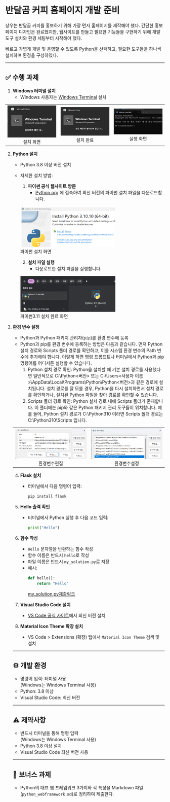 # 반달곰 커피 홈페이지 개발 준비

상우는 반달곰 커피를 홍보하기 위해 가장 먼저 홈페이지를 제작해야 했다. 간단한 홍보 페이지 디자인은 완료했지만, 웹사이트를 만들고 필요한 기능들을 구현하기 위해 개발 도구 설치와 환경 세팅부터 시작해야 했다.

빠르고 가볍게 개발 및 운영할 수 있도록 Python을 선택하고, 필요한 도구들을 하나씩 설치하며 환경을 구성하였다.

---

## ✅ 수행 과제

1. **Windows 터미널 설치**
   - Windows 사용자는 [Windows Terminal](https://apps.microsoft.com/store/detail/windows-terminal/9N0DX20HK701) 설치
<table>
  <tr>
    <td align="center">
      <img src="./img/Terminal1.png" width="300" alt="Windows Terminal 설치 화면"><br>
      설치 화면
    </td>
    <td align="center">
      <img src="./img/Terminal2.png" width="300" alt="Windows Terminal 설치 완료"><br>
      설치 완료
    </td>
    <td align="center">
      <img src="./img/Terminal3.png" width="300" alt="Windows Terminal 실행 화면"><br>
      실행 화면
    </td>
  </tr>
</table>


2. **Python 설치**
   - Python 3.8 이상 버전 설치
   - 자세한 설치 방법:
      1. **파이썬 공식 웹사이트 방문**
         - [Python.org](https://www.python.org/) 에 접속하여 최신 버전의 파이썬 설치 파일을 다운로드합니다.
         
      <img src="./img/python0.png" width="300" alt="Python 설치 화면"><br>
         파이썬 설치 화면

      2. **설치 파일 실행**
         - 다운로드한 설치 파일을 실행합니다.

      <img src="./img/python1.png" width="300" alt="Python 설치 화면"><br>
         파이썬3.11 설치 완료 화면

3. **환경 변수 설정**
   - Python과 Python 패키지 관리자(`pip`)를 환경 변수에 등록
   - Python과 pip를 환경 변수에 등록하는 방법은 다음과 같습니다. 먼저 Python 설치 경로와 Scripts 폴더 경로를 확인하고, 이를 시스템 환경 변수의 Path 변수에 추가해야 합니다. 이렇게 하면 명령 프롬프트나 터미널에서 Python과 pip 명령어를 어디서든 실행할 수 있습니다. 
      1. Python 설치 경로 확인:
         Python을 설치할 때 기본 설치 경로를 사용했다면 일반적으로 C:\Python<버전> 또는 C:\Users\<사용자 이름>\AppData\Local\Programs\Python\Python<버전>과 같은 경로에 설치됩니다.
         설치 경로를 잘 모를 경우, Python을 다시 설치하면서 설치 경로를 확인하거나, 설치된 Python 파일을 찾아 경로를 확인할 수 있습니다. 
      2. Scripts 폴더 경로 확인: 
         Python 설치 경로 내에 Scripts 폴더가 존재합니다. 이 폴더에는 pip와 같은 Python 패키지 관리 도구들이 위치합니다.
         예를 들어, Python 설치 경로가 C:\Python310 이라면 Scripts 폴더 경로는 C:\Python310\Scripts 입니다. 
   <table>
  <tr>
    <td align="center">
      <img src="./img/환경변수1.png" width="300" alt="Windows Terminal 설치 화면"><br>
      환경변수편집
    </td>
    <td align="center">
      <img src="./img/환경변수2.png" width="300" alt="Windows Terminal 설치 완료"><br>
      환경변수설정
    </td>
  </tr>
</table>

4. **Flask 설치**
   - 터미널에서 다음 명령어 입력:
     ```bash
     pip install flask
     ```
5. **Hello 출력 확인**
   - 터미널에서 Python 실행 후 다음 코드 입력:
     ```python
     print("Hello")
     ```
6. **함수 작성**
   - `Hello` 문자열을 반환하는 함수 작성
   - 함수 이름은 반드시 `hello`로 작성
   - 파일 이름은 반드시 `my_solution.py`로 저장
   - 예시:
     ```python
     def hello():
         return "Hello"
     ```
     [my_solution.py제출링크](https://github.com/nttkor/Codyssey/blob/main/%EA%B3%BC%EC%A0%9501_%EC%84%B8%EA%B3%84%EC%A0%81%EC%9D%B8%EB%B8%8C%EB%9E%9C%EB%93%9C%EB%B0%98%EB%8B%AC%EA%B3%B0%EC%BB%A4%ED%94%BC/%EB%AC%B8%EC%A0%9C_1_%EB%B0%98%EB%8B%AC%EA%B3%B0%EC%BB%A4%ED%94%BC%EC%9D%98%EC%8B%9C%EC%9E%91/my_solution.py)

7. **Visual Studio Code 설치**
   - [VS Code 공식 사이트](https://code.visualstudio.com/)에서 최신 버전 설치
8. **Material Icon Theme 확장 설치**
   - VS Code > Extensions (확장) 탭에서 `Material Icon Theme` 검색 및 설치

---

## ⚙ 개발 환경

- 명령어 입력: 터미널 사용  
  (Windows는 Windows Terminal 사용)
- Python: 3.8 이상
- Visual Studio Code: 최신 버전

---

## ⚠ 제약사항

- 반드시 터미널을 통해 명령 입력  
  (Windows는 Windows Terminal 사용)
- Python 3.8 이상 설치
- Visual Studio Code 최신 버전 사용

---

## 🎁 보너스 과제

- Python의 대표 웹 프레임워크 3가지와 각 특성을 Markdown 파일(`python_webframework.md`)로 정리하여 제출한다.

